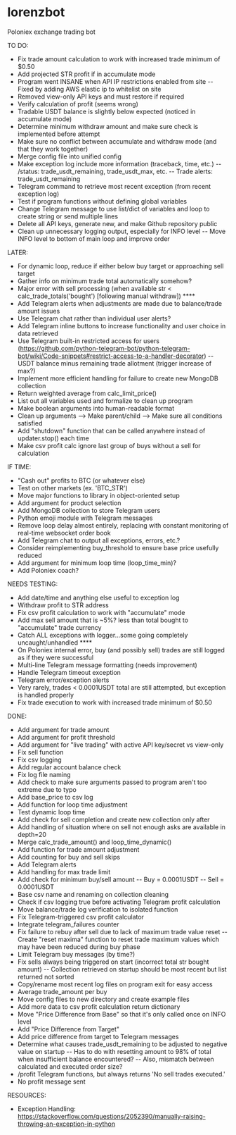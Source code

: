 # lorenzbot
Poloniex exchange trading bot

TO DO:
- Fix trade amount calculation to work with increased trade minimum of $0.50
- Add projected STR profit if in accumulate mode
- Program went INSANE when API IP restrictions enabled from site
-- Fixed by adding AWS elastic ip to whitelist on site
- Removed view-only API keys and must restore if required
- Verify calculation of profit (seems wrong)
- Tradable USDT balance is slightly below expected (noticed in accumulate mode)
- Determine minimum withdraw amount and make sure check is implemented before attempt
- Make sure no conflict between accumulate and withdraw mode (and that they work together)
- Merge config file into unified config
- Make exception log include more information (traceback, time, etc.)
-- /status: trade_usdt_remaining, trade_usdt_max, etc.
-- Trade alerts: trade_usdt_remaining
- Telegram command to retrieve most recent exception (from recent exception log)
- Test if program functions without defining global variables
- Change Telegram message to use list/dict of variables and loop to create string or send multiple lines
- Delete all API keys, generate new, and make Github repository public
- Clean up unnecessary logging output, especially for INFO level
-- Move INFO level to bottom of main loop and improve order

LATER:
- For dynamic loop, reduce if either below buy target or approaching sell target
- Gather info on minimum trade total automatically somehow?
- Major error with sell processing (when available str < calc_trade_totals('bought') [following manual withdraw]) ****
- Add Telegram alerts when adjustments are made due to balance/trade amount issues
- Use Telegram chat rather than individual user alerts?
- Add Telegram inline buttons to increase functionality and user choice in data retrieved
- Use Telegram built-in restricted access for users (https://github.com/python-telegram-bot/python-telegram-bot/wiki/Code-snippets#restrict-access-to-a-handler-decorator)
-- USDT balance minus remaining trade allotment (trigger increase of max?)
- Implement more efficient handling for failure to create new MongoDB collection
- Return weighted average from calc_limit_price()
- List out all variables used and formalize to clean up program
- Make boolean arguments into human-readable format
- Clean up arguments --> Make parent/child --> Make sure all conditions satisfied
- Add "shutdown" function that can be called anywhere instead of updater.stop() each time
- Make csv profit calc ignore last group of buys without a sell for calculation

IF TIME:
- "Cash out" profits to BTC (or whatever else)
- Test on other markets (ex. 'BTC_STR')
- Move major functions to library in object-oriented setup
- Add argument for product selection
- Add MongoDB collection to store Telegram users
- Python emoji module with Telegram messages
- Remove loop delay almost entirely, replacing with constant monitoring of real-time websocket order book
- Add Telegram chat to output all exceptions, errors, etc.?
- Consider reimplementing buy_threshold to ensure base price usefully reduced
- Add argument for minimum loop time (loop_time_min)?
- Add Poloniex coach?

NEEDS TESTING:
- Add date/time and anything else useful to exception log
- Withdraw profit to STR address
- Fix csv profit calculation to work with "accumulate" mode
- Add max sell amount that is ~5%? less than total bought to "accumulate" trade currency
- Catch ALL exceptions with logger...some going completely uncaught/unhandled ****
- On Poloniex internal error, buy (and possibly sell) trades are still logged as if they were successful
- Multi-line Telegram message formatting (needs improvement)
- Handle Telegram timeout exception
- Telegram error/exception alerts
- Very rarely, trades < 0.0001USDT total are still attempted, but exception is handled properly
- Fix trade execution to work with increased trade minimum of $0.50

DONE:
- Add argument for trade amount
- Add argument for profit threshold
- Add argument for "live trading" with active API key/secret vs view-only
- Fix sell function
- Fix csv logging
- Add regular account balance check
- Fix log file naming
- Add check to make sure arguments passed to program aren't too extreme due to typo
- Add base_price to csv log
- Add function for loop time adjustment
- Test dynamic loop time
- Add check for sell completion and create new collection only after
- Add handling of situation where on sell not enough asks are available in depth=20
- Merge calc_trade_amount() and loop_time_dynamic()
- Add function for trade amount adjustment
- Add counting for buy and sell skips
- Add Telegram alerts
- Add handling for max trade limit
- Add check for minimum buy/sell amount
-- Buy = 0.0001USDT
-- Sell = 0.0001USDT
- Base csv name and renaming on collection cleaning
- Check if csv logging true before activating Telegram profit calculation
- Move balance/trade log verification to isolated function
- Fix Telegram-triggered csv profit calculator
- Integrate telegram_failures counter
- Fix failure to rebuy after sell due to lack of maximum trade value reset
-- Create "reset maxima" function to reset trade maximum values which may have been reduced during buy phase
- Limit Telegram buy messages (by time?)
- Fix sells always being triggered on start (incorrect total str bought amount)
-- Collection retrieved on startup should be most recent but list returned not sorted
- Copy/rename most recent log files on program exit for easy access
- Average trade_amount per buy
- Move config files to new directory and create example files
- Add more data to csv profit calculation return dictionary
- Move "Price Difference from Base" so that it's only called once on INFO level
- Add "Price Difference from Target"
- Add price difference from target to Telegram messages
- Determine what causes trade_usdt_remaining to be adjusted to negative value on startup
-- Has to do with resetting amount to 98% of total when insufficient balance encountered?
-- Also, mismatch between calculated and executed order size?
- /profit Telegram functions, but always returns 'No sell trades executed.'
- No profit message sent

RESOURCES:
- Exception Handling:
https://stackoverflow.com/questions/2052390/manually-raising-throwing-an-exception-in-python